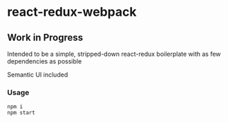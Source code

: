 # react-redux-webpack
## Work in Progress
Intended to be a simple, stripped-down react-redux boilerplate with as few dependencies as possible

Semantic UI included

### Usage
````
npm i
npm start
````
